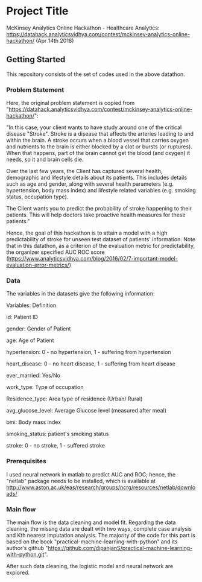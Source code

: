 # Project Title

McKinsey Analytics Online Hackathon - Healthcare Analytics: https://datahack.analyticsvidhya.com/contest/mckinsey-analytics-online-hackathon/ (Apr 14th 2018)

## Getting Started

This repository consists of the set of codes used in the above datathon.

### Problem Statement
Here, the original problem statement is copied from "https://datahack.analyticsvidhya.com/contest/mckinsey-analytics-online-hackathon/":

"In this case, your client wants to have study around one of the critical disease "Stroke". Stroke is a disease that affects the arteries leading to and within the brain. A stroke occurs when a blood vessel that carries oxygen and nutrients to the brain is either blocked by a clot or bursts (or ruptures). When that happens, part of the brain cannot get the blood (and oxygen) it needs, so it and brain cells die.

Over the last few years, the Client has captured several health, demographic and lifestyle details about its patients. This includes details such as age and gender, along with several health parameters (e.g. hypertension, body mass index) and lifestyle related variables (e.g. smoking status, occupation type).

The Client wants you to predict the probability of stroke happening to their patients. This will help doctors take proactive health measures for these patients."

Hence, the goal of this hackathon is to attain a model with a high predictability of stroke for unseen test dataset of patients' information. Note that in this datathon, as a criterion of the evaluation metric for predictability, the organizer specified AUC ROC score (https://www.analyticsvidhya.com/blog/2016/02/7-important-model-evaluation-error-metrics/)

### Data
The variables in the datasets give the following information:


Variables: Definition

id: Patient ID

gender: Gender of Patient

age: Age of Patient

hypertension: 0 - no hypertension, 1 - suffering from hypertension

heart_disease: 0 - no heart disease, 1 - suffering from heart disease

ever_married: Yes/No

work_type: Type of occupation

Residence_type: Area type of residence (Urban/ Rural)

avg_glucose_level: Average Glucose level (measured after meal)

bmi: Body mass index

smoking_status: patient's smoking status

stroke: 0 - no stroke, 1 - suffered stroke


### Prerequisites

I used neural network in matlab to predict AUC and ROC; hence, the "netlab" package needs to be installed, which is available at http://www.aston.ac.uk/eas/research/groups/ncrg/resources/netlab/downloads/

### Main flow

The main flow is the data cleaning and model fit.
Regarding the data cleaning, the missng data are dealt with two ways, complete case analysis and Kth nearest imputation analysis. The majority of the code for this part is based on the book "practical-machine-learning-with-python" and its author's github "https://github.com/dipanjanS/practical-machine-learning-with-python.git".

After such data cleaning, the logistic model and neural network are explored.



